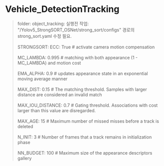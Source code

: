 # Vehicle_DetectionTracking

> folder: object_tracking: 실행전 작업: "/Yolov5_StrongSORT_OSNet/strong_sort/configs" 경로의 strong_sort.yaml 수정 필요.
<br/></br>
STRONGSORT:
  ECC: True              # activate camera motion compensation<br/></br>
  MC_LAMBDA: 0.995       # matching with both appearance (1 - MC_LAMBDA) and motion cost<br/></br>
  EMA_ALPHA: 0.9         # updates  appearance  state in  an exponential moving average manner<br/></br>
  MAX_DIST: 0.15          # The matching threshold. Samples with larger distance are considered an invalid match<br/></br>
  MAX_IOU_DISTANCE: 0.7  # Gating threshold. Associations with cost larger than this value are disregarded.<br/></br>
  MAX_AGE: 15            # Maximum number of missed misses before a track is deleted<br/></br>
  N_INIT: 3              # Number of frames that a track remains in initialization phase<br/></br>
  NN_BUDGET: 100         # Maximum size of the appearance descriptors gallery

